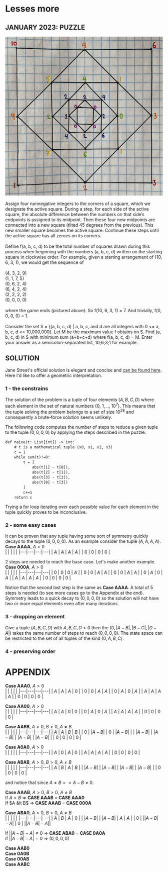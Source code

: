 # Lesses more
## JANUARY 2023: PUZZLE
![image info](./images/lesses-more.png)

Assign four nonnegative integers to the corners of a square, which we designate the active square. During a step, for each side of the active square, the absolute difference between the numbers on that side’s endpoints is assigned to its midpoint. Then these four new midpoints are connected into a new square (tilted 45 degrees from the previous). This new smaller square becomes the active square. Continue these steps until the active square has all zeroes on its corners.
<br><br>
Define f(a, b, c, d) to be the total number of squares drawn during this process when beginning with the numbers (a, b, c, d) written on the starting square in clockwise order. For example, given a starting arrangement of (10, 6, 3, 1), we would get the sequence of
<br><br>
(4, 3, 2, 9) <br>
(1, 1, 7, 5) <br>
(0, 6, 2, 4) <br>
(6, 4, 2, 4) <br>
(2, 2, 2, 2) <br>
(0, 0, 0, 0) <br>
<br>
where the game ends (pictured above). So f(10, 6, 3, 1) = 7. And trivially, f(0, 0, 0, 0) = 1.<br>
<br>
Consider the set S = {(a, b, c, d) | a, b, c, and d are all integers with 0 <= a, b, c, d <= 10,000,000}. Let M be the maximum value f obtains on S. Find (a, b, c, d) in S with minimum sum (a+b+c+d) where f(a, b, c, d) = M. Enter your answer as a semicolon-separated list, 10;6;3;1 for example.

## SOLUTION
Jane Street's official solution is elegant and concise and [can be found here](https://www.janestreet.com/puzzles/lesses-more-solution/). Here I'd like to offer a geometric interpretation.

### 1 - the constrains
The solution of the problem is a tuple of four elements $(A, B, C, D)$ where each element in the set of natural numbers {0, 1, .., 10<sup>7</sup>}. This means that the tuple solving the problem belongs to a set of size 10<sup>28</sup> and consequently a brute-force solution seems unlikely. <br>

The following code computes the number of steps to reduce a given tuple to the tuple $(0, 0, 0, 0)$ by applying the steps described in the puzzle.
```
def naive(t: List[int]) -> int:
    # t is a mathematical tuple (x0, x1, x2, x3)
    c = 1
    while sum(t)!=0:
        t = [
            abs(t[1] - t[0]), 
            abs(t[2] - t[1]), 
            abs(t[3] - t[2]), 
            abs(t[0] - t[3])
        ]
        c+=1
    return c
```
Trying a for loop iterating over each possible value for each element in the tuple quickly proves to be inconclusive.

### 2 - some easy cases
It can be proven that any tuple having some sort of symmetry quickly decays to the tuple $(0, 0, 0, 0)$. As an example consider the tuple $(A, A, A, A)$. <br>
**Case AAAA**, $A>0$ <br>
|   |   |   |   |
|---|---|---|---|
| $A$ | $A$ | $A$ | $A$ | 
| $0$ | $0$ | $0$ | $0$ |

2 steps are needed to reach the base case. Let's make another example. <br>
**Case 000A**, $A>0$ <br>
|   |   |   |   |
|---|---|---|---|
| $0$ | $0$ | $0$ | $A$ |
| $0$ | $0$ | $A$ | $A$ |
| $0$ | $0$ | $A$ | $A$ |
| $0$ | $A$ | $0$ | $A$ |
| $A$ | $A$ | $A$ | $A$ | 
| $0$ | $0$ | $0$ | $0$ |

Notice that the second last step is the same as **Case AAAA**.
A total of 5 steps is needed (to see more cases go to the Appendix at the end). Symmetry leads to a quick decay to $(0, 0, 0, 0)$ so the solution will not have two or more equal
elements even after many iterations. <br>

### 3 - dropping an element
Give a tuple $(A, B, C, D)$ with $A,B,C,D>0$ then the $(0, \vert A-B\vert, \vert B-C\vert, \vert D-A\vert)$ takes the same number of steps to reach $(0, 0, 0, 0)$. The state space can be restricted to the set of all tuples of the kind $(0, A, B, C)$.

### 4 - preserving order




# APPENDIX
**Case AAA0**, $A>0$ <br>
|   |   |   |   |
|---|---|---|---|
| $A$ | $A$ | $A$ | $0$ |
| $0$ | $0$ | $A$ | $A$ |
| $0$ | $A$ | $0$ | $A$ |
| $A$ | $A$ | $A$ | $A$ |
| $0$ | $0$ | $0$ | $0$ |

**Case AA00**, $A>0$ <br>
|   |   |   |   |
|---|---|---|---|
| $A$ | $A$ | $0$ | $0$ |
| $0$ | $A$ | $0$ | $A$ |
| $A$ | $A$ | $A$ | $A$ |
| $0$ | $0$ | $0$ | $0$ |

**Case AABB**, $A>0$, $B>0$, $A\neq B$<br>
|   |   |   |   |
|---|---|---|---|
| $A$ | $A$ | $B$ | $B$ |
| $0$ | $\vert A-B\vert$ | $0$ | $\vert A-B\vert$ |
| $\vert A-B\vert$ | $\vert A-B\vert$ | $\vert A-B\vert$ | $\vert A-B\vert$ |
| $0$ | $0$ | $0$ | $0$ |

**Case A0A0**, $A>0$ <br>
|   |   |   |   |
|---|---|---|---|
| $A$ | $0$ | $A$ | $0$ |
| $A$ | $A$ | $A$ | $A$ |
| $0$ | $0$ | $0$ | $0$ |

**Case ABAB**, $A>0$, $B>0$, $A\neq B$<br>
|   |   |   |   |
|---|---|---|---|
| $A$ | $B$ | $A$ | $B$ |
| $\vert A-B\vert$ | $\vert A-B\vert$ | $\vert A-B\vert$ | $\vert A-B\vert$ |
| $0$ | $0$ | $0$ | $0$ |

and notice that since $A\neq B => A-B\neq 0$. <br>

**Case AAAB**, $A>0$, $B>0$, $A\neq B$ <br>
If $A>B$ => **CASE AAAB** = **CASE AAA0** <br>
If $A &lt B$ => **CASE AAAB** = **CASE 000A** <br>

**Case ABA0**, $A>0$, $B>0$, $A\neq B$ <br>
|   |   |   |   |
|---|---|---|---|
| $A$ | $B$ | $A$ | $0$ |
| $\vert A-B\vert$ | $\vert A-B\vert$ | $A$ | $A$ |
| $0$ | $\vert \vert A-B\vert -A \vert$ | $0$ | $\vert\vert A-B\vert-A\vert$|

if $\vert \vert A-B\vert -A \vert \neq 0$ => **CASE ABA0** = **CASE 0A0A** <br>
if $\vert \vert A-B\vert -A \vert = 0$ => $(0, 0, 0, 0)$ <br>

**Case AAB0** <br>
**Case 0A0B** <br>
**Case 00AB** <br>
**Case AABC** <br>

